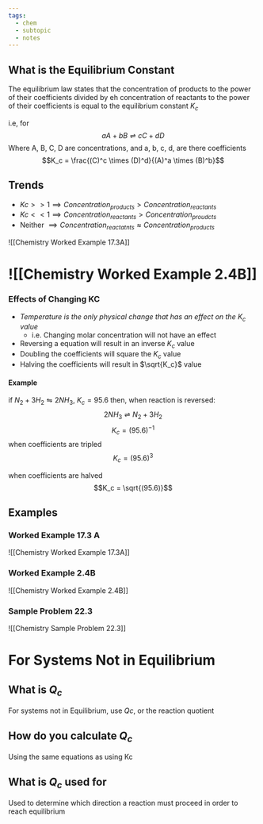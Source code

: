 ```yaml
---
tags:
  - chem
  - subtopic
  - notes
---
```

## What is the Equilibrium Constant

The equilibrium law states that the concentration of products to the power of their coefficients divided by eh concentration of reactants to the power of their coefficients is equal to the equilibrium constant $K_c$ 

i.e, for $$aA + bB \rightleftharpoons cC + dD$$
Where A, B, C, D are concentrations, and a, b, c, d, are there coefficients
$$K_c = \frac{(C)^c \times (D)^d}{(A)^a \times (B)^b}$$


## Trends
- $Kc >>1 \implies Concentration_{products} > Concentration_{reactants}$  
- $Kc << 1 \implies Concentration_{reactants} > Concentration_{proudcts}$
- Neither $\implies Concentration_{reactatnts} \approx Concentration_{products}$ 

![[Chemistry Worked Example 17.3A]]


![[Chemistry Worked Example 2.4B]]
=======
### Effects of Changing KC

- *Temperature is the only physical change that has an effect on the $K_c$ value*
	- i.e. Changing molar concentration will not have an effect
- Reversing a equation will result in an inverse $K_c$ value
- Doubling the coefficients will square the $K_c$ value
- Halving the coefficients will result in $\sqrt{K_c}$ value
#### Example
if $N_2 + 3H_2 \leftrightharpoons 2NH_3$, $K_c = 95.6$ 
then, when reaction is reversed: $$2NH_3 \rightleftharpoons N_2+3H_2$$
$$K_c = (95.6)^{-1}$$
when coefficients are tripled
$$K_c = (95.6)^{3}$$

when coefficients are halved
$$K_c = \sqrt{(95.6)}$$



## Examples
### Worked Example 17.3 A
![[Chemistry Worked Example 17.3A]]

### Worked Example 2.4B
![[Chemistry Worked Example 2.4B]]

### Sample Problem 22.3
![[Chemistry Sample Problem 22.3]]



# For Systems Not in Equilibrium
## What is $Q_c$ 
For systems not in Equilibrium, use $Qc$, or the reaction quotient 
## How do you calculate $Q_c$ 
Using the same equations as using Kc
## What is $Q_c$ used for 
Used to determine which direction a reaction must proceed in order to reach equilibrium


